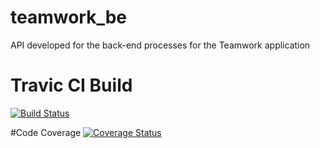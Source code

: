# teamwork_be
API developed for the back-end processes for the Teamwork application

# Travic CI Build
[![Build Status](https://travis-ci.com/writeens/teamwork_be.svg?token=isNMQy7dkHxzB14Vipfg&branch=master)](https://travis-ci.com/writeens/teamwork_be)

#Code Coverage
[![Coverage Status](https://coveralls.io/repos/github/writeens/teamwork_be/badge.svg?branch=develop)](https://coveralls.io/github/writeens/teamwork_be?branch=develop)
